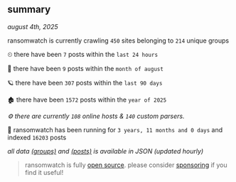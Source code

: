 
## summary
_august 4th, 2025_

ransomwatch is currently crawling `450` sites belonging to `214` unique groups

⏲ there have been `7` posts within the `last 24 hours`

🦈 there have been `9` posts within the `month of august`

🪐 there have been `307` posts within the `last 90 days`

🏚 there have been `1572` posts within the `year of 2025`

_⚙️ there are currently `108` online hosts & `140` custom parsers._

🦕 ransomwatch has been running for `3 years, 11 months and 0 days` and indexed `16203` posts

_all data  [(groups)](http://ransomwhat.telemetry.ltd/groups) and [(posts)](http://ransomwhat.telemetry.ltd/posts) is available in JSON (updated hourly)_

> ransomwatch is fully [open source](https://github.com/joshhighet/ransomwatch#ransomwatch--). please consider [sponsoring](https://github.com/sponsors/joshhighet) if you find it useful!
